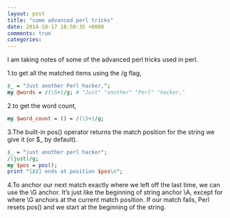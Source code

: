 ```yaml
---
layout: post
title: "some advanced perl tricks"
date: 2014-10-17 18:50:35 +0800
comments: true
categories: 
---
```

I am taking notes of some of the advanced perl tricks used in perl.  

1.to get all the matched items using the /g flag,

```pl
$_ = "Just another Perl hacker,";my @words = /(\S+)/g; # "Just" "another" "Perl" "hacker,"
```

2.to get the word count, 

```pl
my $word_count = () = /(\S+)/g;
```

3.The built-in pos() operator returns the match position for the string we give it (or $_ by default).   

```pl
$_ = "just another perl hacker";
/(just)/g;
my $pos = pos();
print "[$1] ends at position $pos\n";
```  

4.To anchor our next match exactly where we left off the last time, we can use the \G anchor. It’s just like the beginning of string anchor \A, except for where \G anchors at the current match position. If our match fails, Perl resets pos() and we start at the beginning of the string.  
 

